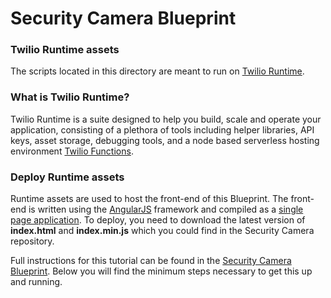 # Security Camera Blueprint
### Twilio Runtime assets
The scripts located in this directory are meant to run on [Twilio Runtime](https://www.twilio.com/docs/api/runtime/functions).

### What is Twilio Runtime?
Twilio Runtime is a suite designed to help you build, scale and operate your application, consisting of a plethora of tools including helper libraries, API keys, asset storage, debugging tools, and a node based serverless hosting environment [Twilio Functions](https://www.twilio.com/docs/api/runtime/functions).

### Deploy Runtime assets
Runtime assets are used to host the front-end of this Blueprint. The front-end is written using the [AngularJS](https://angularjs.org/) framework and compiled as a [single page application](https://en.wikipedia.org/wiki/Single-page_application). To deploy, you need to download the latest version of **index.html** and **index.min.js** which you could find in the Security Camera repository.

Full instructions for this tutorial can be found in the [Security Camera Blueprint](https://www.twilio.com/wireless/blueprints/security-camera/). Below you will find the minimum steps necessary to get this up and running.
